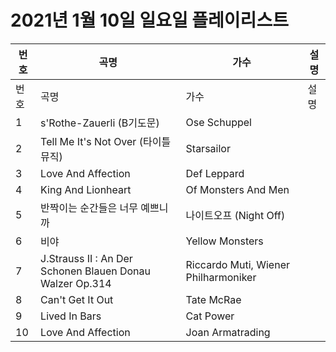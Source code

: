 # 2021년 1월 10일 일요일 플레이리스트

| 번호 | 곡명 | 가수 | 설명 |
|------|------|------|------|
| 번호 | 곡명 | 가수 | 설명 |
| 1 | s'Rothe-Zauerli (B기도문) | Ose Schuppel |  |
| 2 | Tell Me It's Not Over (타이틀 뮤직) | Starsailor |  |
| 3 | Love And Affection | Def Leppard |  |
| 4 | King And Lionheart | Of Monsters And Men |  |
| 5 | 반짝이는 순간들은 너무 예쁘니까 | 나이트오프 (Night Off) |  |
| 6 | 비야 | Yellow Monsters |  |
| 7 | J.Strauss II : An Der Schonen Blauen Donau Walzer Op.314 | Riccardo Muti, Wiener Philharmoniker |  |
| 8 | Can't Get It Out | Tate McRae |  |
| 9 | Lived In Bars | Cat Power |  |
| 10 | Love And Affection | Joan Armatrading |  |
